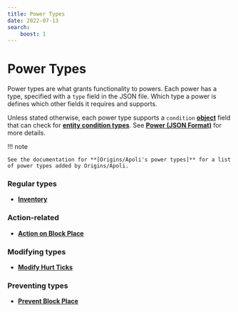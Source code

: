 ```yaml
---
title: Power Types
date: 2022-07-13
search:
    boost: 1
---
```


#   Power Types

Power types are what grants functionality to powers. Each power has a type, specified with a `type` field in the JSON file. Which type a power is defines which other fields it requires and supports.

Unless stated otherwise, each power type supports a `condition` **[object]** field that can check for **[entity condition types]**. See **[Power (JSON Format)]** for more details.

!!! note

    See the documentation for **[Origins/Apoli's power types]** for a list of power types added by Origins/Apoli.


### Regular types

* [**Inventory**](power_types/inventory.md)


### Action-related

* [**Action on Block Place**](power_types/action_on_block_place.md)


### Modifying types

* [**Modify Hurt Ticks**](power_types/modify_hurt_ticks.md)


### Preventing types

* [**Prevent Block Place**](power_types/prevent_block_place.md)



[object]: https://origins.readthedocs.io/en/1.4.1/types/data_types/object
[entity condition types]: https://origins.readthedocs.io/en/1.4.1/types/entity_condition_types
[Power (JSON Format)]: https://origins.readthedocs.io/en/1.4.1/json/power
[Origins/Apoli's power types]: https://origins.readthedocs.io/en/1.4.1/types/power_types
